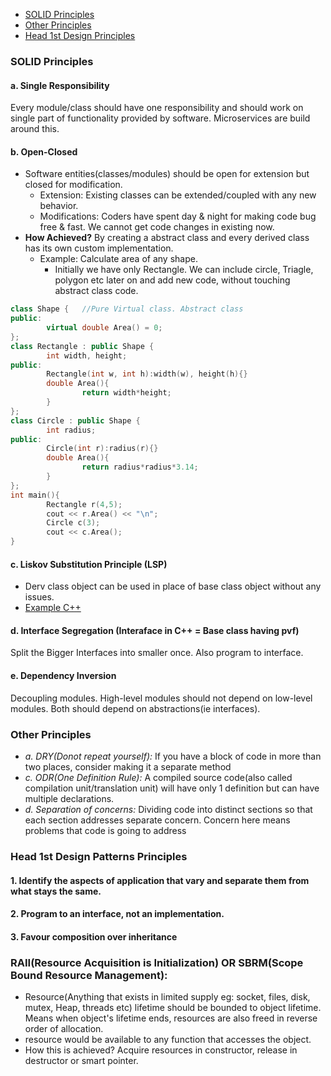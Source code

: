 - [SOLID Principles](#sp)
- [Other Principles](#op)
- [Head 1st Design Principles](#hf)

<a name=sp></a>
### SOLID Principles
#### a. Single Responsibility 
Every module/class should have one responsibility and should work on single part of functionality provided by software. Microservices are build around this.
#### b. Open-Closed
- Software entities(classes/modules) should be open for extension but closed for modification.
  - Extension: Existing classes can be extended/coupled with any new behavior.
  - Modifications: Coders have spent day & night for making code bug free & fast. We cannot get code changes in existing now.
- **How Achieved?** By creating a abstract class and every derived class has its own custom implementation.
  - Example: Calculate area of any shape.
    - Initially we have only Rectangle. We can include circle, Triagle, polygon etc later on and add new code, without touching abstract class code.
```cpp
class Shape {   //Pure Virtual class. Abstract class
public:
        virtual double Area() = 0;
};
class Rectangle : public Shape {
        int width, height;
public:
        Rectangle(int w, int h):width(w), height(h){}
        double Area(){
                return width*height;
        }
};
class Circle : public Shape {
        int radius;
public:
        Circle(int r):radius(r){}
        double Area(){
                return radius*radius*3.14;
        }
};
int main(){
        Rectangle r(4,5);
        cout << r.Area() << "\n";
        Circle c(3);
        cout << c.Area();
}
```
#### c. Liskov Substitution Principle (LSP)
* Derv class object can be used in place of base class object without any issues.
* [Example C++](/Languages/Programming_Languages/c++/Characteristics_of_OOPS/Polymorphism/Dynamic_RunTime/README.md)
  
#### d. Interface Segregation (Interaface in C++ = Base class having pvf)
Split the Bigger Interfaces into smaller once. Also program to interface.
#### e. Dependency Inversion
Decoupling modules. High-level modules should not depend on low-level modules. Both should depend on abstractions(ie interfaces).

<a name=op></a>
### Other Principles
- *a. DRY(Donot repeat yourself):* If you have a block of code in more than two places, consider making it a separate method
- *c. ODR(One Definition Rule):*    A compiled source code(also called compilation unit/translation unit) will have only 1 definition but can have multiple declarations.
- *d. Separation of concerns:* Dividing code into distinct sections so that each section addresses separate concern. Concern here means problems that code is going to address  

<a name=hf></a>
### Head 1st Design Patterns Principles
#### 1. Identify the aspects of application that vary and separate them from what stays the same.
#### 2. Program to an interface, not an implementation.
#### 3. Favour composition over inheritance

### RAII(Resource Acquisition is Initialization) OR SBRM(Scope Bound Resource Management):
- Resource(Anything that exists in limited supply eg: socket, files, disk, mutex, Heap, threads etc) lifetime should be bounded to object lifetime. Means when object's lifetime ends, resources are also freed in reverse order of allocation.
- resource would be available to any function that accesses the object. 
- How this is achieved? Acquire resources in constructor, release in destructor or smart pointer.
